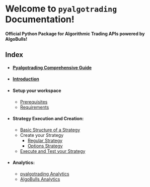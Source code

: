 # Welcome to `pyalgotrading` Documentation!

#### **Official Python Package for Algorithmic Trading APIs powered by AlgoBulls!**

## Index

- #### [Pyalgotrading Comprehensive Guide](pyalgotrading_comprehensive_guide.md)
- #### [Introduction](introduction.md)
- #### Setup your workspace
    - [Prerequisites](prerequisites.md)
    - [Requirements](requirements.md)
- #### Strategy Execution and Creation:
    - [Basic Structure of a Strategy](strategy_guides/structure.md)
    - Create your Strategy
        - [Regular Strategy](strategy_guides/common_regular_strategy.md)
        - [Options Strategy](strategy_guides/common_options_strategy.md)
    - [Execute and Test your Strategy](testing.md)
- #### Analytics:
    - [pyalgotrading Analytics](pyalgotrading_analytics.md)
    - [AlgoBulls Analytics](python-build-view-results.md)


